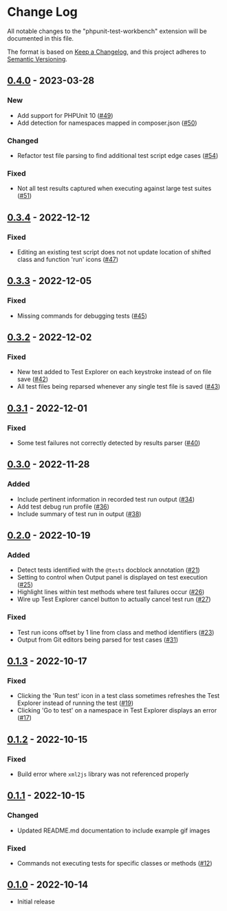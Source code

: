 # Change Log

All notable changes to the "phpunit-test-workbench" extension will be documented in this file.

The format is based on [Keep a Changelog](https://keepachangelog.com/en/1.0.0/),
and this project adheres to [Semantic Versioning](https://semver.org/spec/v2.0.0.html).

## [0.4.0] - 2023-03-28
### New
- Add support for PHPUnit 10 ([#49](https://github.com/chiefmyron/phpunit-test-workbench/issues/49))
- Add detection for namespaces mapped in composer.json ([#50](https://github.com/chiefmyron/phpunit-test-workbench/issues/50))

### Changed
- Refactor test file parsing to find additional test script edge cases ([#54](https://github.com/chiefmyron/phpunit-test-workbench/issues/54))

### Fixed
- Not all test results captured when executing against large test suites ([#51](https://github.com/chiefmyron/phpunit-test-workbench/issues/51))

## [0.3.4] - 2022-12-12
### Fixed
- Editing an existing test script does not not update location of shifted class and function 'run' icons ([#47](https://github.com/chiefmyron/phpunit-test-workbench/issues/47))

## [0.3.3] - 2022-12-05
### Fixed
- Missing commands for debugging tests ([#45](https://github.com/chiefmyron/phpunit-test-workbench/issues/45))

## [0.3.2] - 2022-12-02
### Fixed
- New test added to Test Explorer on each keystroke instead of on file save ([#42](https://github.com/chiefmyron/phpunit-test-workbench/issues/42))
- All test files being reparsed whenever any single test file is saved ([#43](https://github.com/chiefmyron/phpunit-test-workbench/issues/43))

## [0.3.1] - 2022-12-01
### Fixed
- Some test failures not correctly detected by results parser ([#40](https://github.com/chiefmyron/phpunit-test-workbench/issues/40))

## [0.3.0] - 2022-11-28
### Added
- Include pertinent information in recorded test run output ([#34](https://github.com/chiefmyron/phpunit-test-workbench/issues/34))
- Add test debug run profile ([#36](https://github.com/chiefmyron/phpunit-test-workbench/issues/36))
- Include summary of test run in output ([#38](https://github.com/chiefmyron/phpunit-test-workbench/issues/38))

## [0.2.0] - 2022-10-19
### Added
- Detect tests identified with the `@tests` docblock annotation ([#21](https://github.com/chiefmyron/phpunit-test-workbench/issues/21))
- Setting to control when Output panel is displayed on test execution ([#25](https://github.com/chiefmyron/phpunit-test-workbench/issues/25))
- Highlight lines within test methods where test failures occur ([#26](https://github.com/chiefmyron/phpunit-test-workbench/issues/26))
- Wire up Test Explorer cancel button to actually cancel test run ([#27](https://github.com/chiefmyron/phpunit-test-workbench/issues/27))

### Fixed
- Test run icons offset by 1 line from class and method identifiers ([#23](https://github.com/chiefmyron/phpunit-test-workbench/issues/23))
- Output from Git editors being parsed for test cases ([#31](https://github.com/chiefmyron/phpunit-test-workbench/issues/31))

## [0.1.3] - 2022-10-17
### Fixed
- Clicking the 'Run test' icon in a test class sometimes refreshes the Test Explorer instead of running the test ([#19](https://github.com/chiefmyron/phpunit-test-workbench/issues/19))
- Clicking 'Go to test' on a namespace in Test Explorer displays an error ([#17](https://github.com/chiefmyron/phpunit-test-workbench/issues/17))

## [0.1.2] - 2022-10-15
### Fixed
- Build error where `xml2js` library was not referenced properly

## [0.1.1] - 2022-10-15
### Changed
- Updated README.md documentation to include example gif images

### Fixed
- Commands not executing tests for specific classes or methods ([#12](https://github.com/chiefmyron/phpunit-test-workbench/issues/12))

## [0.1.0] - 2022-10-14
- Initial release

[0.4.0]: https://github.com/chiefmyron/phpunit-test-workbench/compare/v0.3.4...v0.4.0
[0.3.4]: https://github.com/chiefmyron/phpunit-test-workbench/compare/v0.3.3...v0.3.4
[0.3.3]: https://github.com/chiefmyron/phpunit-test-workbench/compare/v0.3.2...v0.3.3
[0.3.2]: https://github.com/chiefmyron/phpunit-test-workbench/compare/v0.3.1...v0.3.2
[0.3.1]: https://github.com/chiefmyron/phpunit-test-workbench/compare/v0.3.0...v0.3.1
[0.3.0]: https://github.com/chiefmyron/phpunit-test-workbench/compare/v0.2.0...v0.3.0
[0.2.0]: https://github.com/chiefmyron/phpunit-test-workbench/compare/v0.1.3...v0.2.0
[0.1.3]: https://github.com/chiefmyron/phpunit-test-workbench/compare/v0.1.2...v0.1.3
[0.1.2]: https://github.com/chiefmyron/phpunit-test-workbench/compare/v0.1.1...v0.1.2
[0.1.1]: https://github.com/chiefmyron/phpunit-test-workbench/compare/v0.1.0...v0.1.1
[0.1.0]: https://github.com/chiefmyron/phpunit-test-workbench/releases/tag/v0.1.0